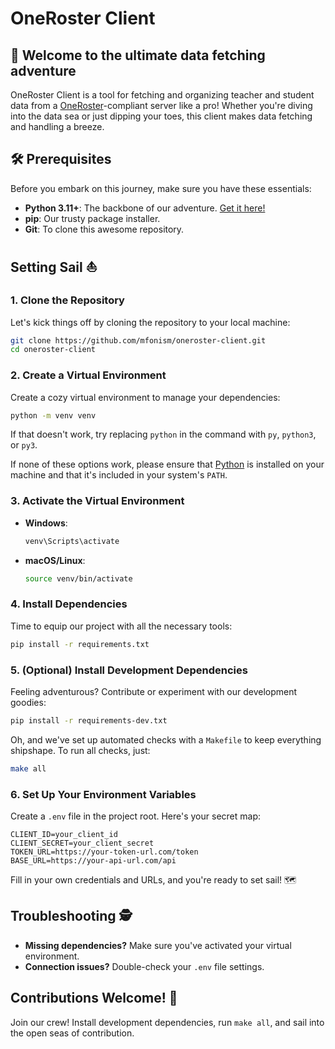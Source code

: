 # OneRoster Client

## 🎉 Welcome to the ultimate data fetching adventure

OneRoster Client is a tool for fetching and organizing teacher and student data from a [OneRoster](https://www.1edtech.org/standards/oneroster)-compliant server like a pro! Whether you're diving into the data sea or just dipping your toes, this client makes data fetching and handling a breeze.

## 🛠️ Prerequisites

Before you embark on this journey, make sure you have these essentials:

- **Python 3.11+**: The backbone of our adventure. [Get it here!](https://www.python.org/downloads/)
- **pip**: Our trusty package installer.
- **Git**: To clone this awesome repository.

## Setting Sail ⛵

### 1. Clone the Repository

Let's kick things off by cloning the repository to your local machine:

```bash
git clone https://github.com/mfonism/oneroster-client.git
cd oneroster-client
```

### 2. Create a Virtual Environment

Create a cozy virtual environment to manage your dependencies:

```bash
python -m venv venv
```

If that doesn't work, try replacing `python` in the command with `py`, `python3`, or `py3`.

If none of these options work, please ensure that [Python](https://www.python.org/downloads/) is installed on your machine and that it's included in your system's `PATH`.

### 3. Activate the Virtual Environment

- **Windows**:

  ```bash
  venv\Scripts\activate
  ```

- **macOS/Linux**:

  ```bash
  source venv/bin/activate
  ```

### 4. Install Dependencies

Time to equip our project with all the necessary tools:

```bash
pip install -r requirements.txt
```

### 5. (Optional) Install Development Dependencies

Feeling adventurous? Contribute or experiment with our development goodies:

```bash
pip install -r requirements-dev.txt
```

Oh, and we've set up automated checks with a `Makefile` to keep everything shipshape. To run all checks, just:

```bash
make all
```

### 6. Set Up Your Environment Variables

Create a `.env` file in the project root. Here's your secret map:

```plaintext
CLIENT_ID=your_client_id
CLIENT_SECRET=your_client_secret
TOKEN_URL=https://your-token-url.com/token
BASE_URL=https://your-api-url.com/api
```

Fill in your own credentials and URLs, and you're ready to set sail! 🗺️

## Troubleshooting 🕵️

- **Missing dependencies?** Make sure you've activated your virtual environment.
- **Connection issues?** Double-check your `.env` file settings.

## Contributions Welcome! 🤝

Join our crew! Install development dependencies, run `make all`, and sail into the open seas of contribution.
